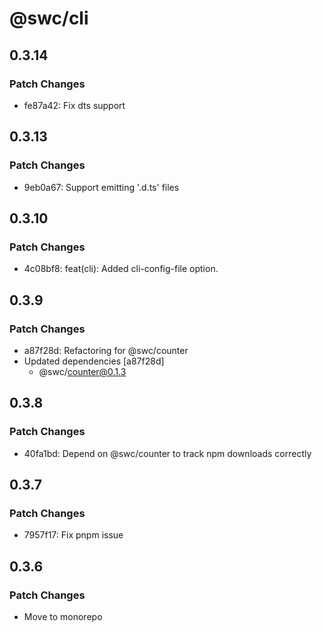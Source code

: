 # @swc/cli

## 0.3.14

### Patch Changes

-   fe87a42: Fix dts support

## 0.3.13

### Patch Changes

-   9eb0a67: Support emitting '.d.ts' files

## 0.3.10

### Patch Changes

-   4c08bf8: feat(cli): Added cli-config-file option.

## 0.3.9

### Patch Changes

-   a87f28d: Refactoring for @swc/counter
-   Updated dependencies [a87f28d]
    -   @swc/counter@0.1.3

## 0.3.8

### Patch Changes

-   40fa1bd: Depend on @swc/counter to track npm downloads correctly

## 0.3.7

### Patch Changes

-   7957f17: Fix pnpm issue

## 0.3.6

### Patch Changes

-   Move to monorepo
